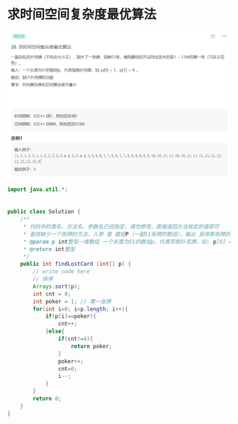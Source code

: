# 求时间空间复杂度最优算法

![image-20231014114331373](https://raw.githubusercontent.com/lqyspace/mypic/master/PicBed/202310141143430.png)

```java
import java.util.*;


public class Solution {
    /**
     * 代码中的类名、方法名、参数名已经指定，请勿修改，直接返回方法规定的值即可
     * 查找缺少一个张牌的方法，入参 是 数组P（一副51张牌的数组），输出 具体那张牌的数值
     * @param p int整型一维数组 一个长度为51的数组p，代表现剩扑克牌，如: p[0] = 1，p[1] = 4 ...
     * @return int整型
     */
    public int findLostCard (int[] p) {
        // write code here
        // 排序
        Arrays.sort(p);
        int cnt = 0;
        int poker = 1; // 第一张牌
        for(int i=0; i<p.length; i++){
            if(p[i]==poker){
                cnt++;
            }else{
                if(cnt!=4){
                    return poker;
                }
                poker++;
                cnt=0;
                i--;
            }
        }
        return 0;
    }
}
```

